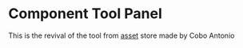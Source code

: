 # Component Tool Panel
 This is the revival of the tool from [asset](https://assetstore.unity.com/packages/tools/utilities/component-tool-panel-64838) store made by Cobo Antonio
